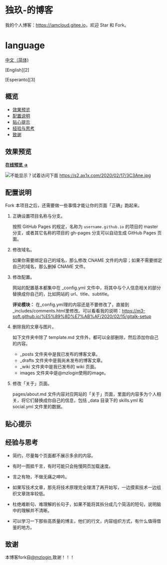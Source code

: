 # 独玖-的博客

我的个人博客：<https://iamcloud.gitee.io>，欢迎 Star 和 Fork。

# language

[中文（简体)](/README.md)

[English][2]

[Esperanto][3]
## 概览

<!-- vim-markdown-toc GFM -->

* [效果预览](#效果预览)
* [配置说明](#配置说明)
* [贴心提示](#贴心提示)
* [经验与思考](#经验与思考)
* [致谢](#致谢)

<!-- vim-markdown-toc -->

## 效果预览

**[在线预览 &rarr;](https://iamcloud.gitee.io)**

![不能显示？试着访问下面](https://s2.ax1x.com/2020/02/17/3C3Ane.jpg)
<https://s2.ax1x.com/2020/02/17/3C3Ane.jpg>
## 配置说明

Fork 本项目之后，还需要做一些事情才能让你的页面「正确」跑起来。

1. 正确设置项目名称与分支。

   按照 GitHub Pages 的规定，名称为 `username.github.io` 的项目的 master 分支，或者其它名称的项目的 gh-pages 分支可以自动生成 GitHub Pages 页面。

2. 修改域名。

   如果你需要绑定自己的域名，那么修改 CNAME 文件的内容；如果不需要绑定自己的域名，那么删掉 CNAME 文件。

3. 修改配置。

   网站的配置基本都集中在 \_config.yml 文件中，将其中与个人信息相关的部分替换成你自己的，比如网站的 url、title、subtitle。

   **评论模块：** 在_config.yml理的内容还是不要修改了，直接到_includes/comments.html里修改。可以看看我的说明：<https://m3-soft.github.io/%E5%89%8D%E7%AB%AF/2020/02/15/gitalk-setup>
   
4. 删除我的文章与图片。
   
   如下文件夹中除了 template.md 文件外，都可以全部删除，然后添加你自己的内容。

   * \_posts 文件夹中是我已发布的博客文章。
   * \_drafts 文件夹中是我尚未发布的博客文章。
   * \_wiki 文件夹中是我已发布的 wiki 页面。
   * images 文件夹中是@mzlogin使用的image。

5. 修改「关于」页面。

   pages/about.md 文件内容对应网站的「关于」页面，里面的内容多为个人相关，将它们替换成你自己的信息，包括 \_data 目录下的 skills.yml 和 social.yml 文件里的数据。

## 贴心提示


## 经验与思考

* 简约，尽量每个页面都不展示多余的内容。

* 有时一图抵千言，有时可能只会拖慢网页加载速度。

* 言之有物，不做无痛之呻吟。

* 如果写技术文章，那先将技术原理完全理清了再开始写，一边摸索技术一边组织文章效率较低。

* 杜绝难断句、难理解的长句子，如果不能将其拆分成几个简洁的短句，说明脑中的理解并不清晰。

* 可以学习一下那些高质量的博主，他们的行文，内容组织方式，有什么值得借鉴的地方。

## 致谢

本博客fork自[@mzlogin][1],致谢！！！

[1]: https://github.com/mzlogin/mzlogin.github.io/
